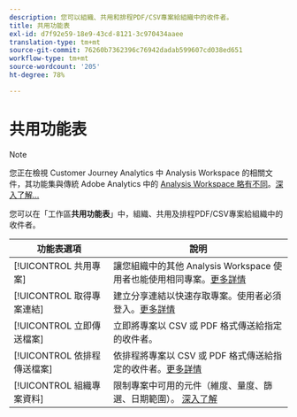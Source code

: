 ```yaml
---
description: 您可以組織、共用和排程PDF/CSV專案給組織中的收件者。
title: 共用功能表
exl-id: d7f92e59-18e9-43cd-8121-3c970434aaee
translation-type: tm+mt
source-git-commit: 76260b7362396c76942dadab599607cd038ed651
workflow-type: tm+mt
source-wordcount: '205'
ht-degree: 78%

---
```


# 共用功能表

>[!NOTE]
>
>您正在檢視 Customer Journey Analytics 中 Analysis Workspace 的相關文件，其功能集與傳統 Adobe Analytics 中的 [Analysis Workspace 略有不同](https://docs.adobe.com/content/help/zh-Hant/analytics/analyze/analysis-workspace/home.html)。[深入了解...](/help/getting-started/cja-aa.md)

您可以在「工作區&#x200B;**共用功能表**」中，組織、共用及排程PDF/CSV專案給組織中的收件者。

| 功能表選項 | 說明 |
| --- | --- |
| [!UICONTROL 共用專案] | 讓您組織中的其他 Analysis Workspace 使用者也能使用相同專案。[更多詳情](https://docs.adobe.com/content/help/zh-Hant/analytics/analyze/analysis-workspace/curate-share/share-projects.html) |
| [!UICONTROL 取得專案連結] | 建立分享連結以快速存取專案。使用者必須登入。[更多詳情](https://docs.adobe.com/content/help/zh-Hant/analytics/analyze/analysis-workspace/curate-share/shareable-links.html) |
| [!UICONTROL 立即傳送檔案] | 立即將專案以 CSV 或 PDF 格式傳送給指定的收件者。 |
| [!UICONTROL 依排程傳送檔案] | 依排程將專案以 CSV 或 PDF 格式傳送給指定的收件者。[更多詳情](https://docs.adobe.com/content/help/zh-Hant/analytics/analyze/analysis-workspace/curate-share/t-schedule-report.html) |
| [!UICONTROL 組織專案資料] | 限制專案中可用的元件（維度、量度、篩選、日期範圍）。 [深入了解](https://docs.adobe.com/content/help/zh-Hant/analytics/analyze/analysis-workspace/curate-share/curate.html) |

